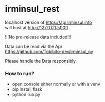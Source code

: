 # irminsul_rest

localhost version of https://api.irminsul.info  
will host at http://127.0.0.1:5000

!!!No pre-release data included!!!

Data can be read via the Api  
https://github.com/Tobibito-dev/irminsul_py

Please handle the Data responsibly.

### How to run?
- open console either normally or with a venv
- pip install flask
- python run.py
